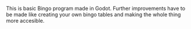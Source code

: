 This is basic Bingo program made in Godot. Further improvements have to be made like creating your own bingo tables and making the whole thing more accesible.
